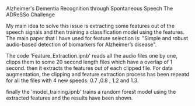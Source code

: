 Alzheimer's Dementia Recognition through Spontaneous Speech
The ADReSSo Challenge

My main idea to solve this issue is extracting some features out of the speech signals and then training a classification model using the features. The main paper that I have used for feature selection is: "Simple and robust audio-based detection of biomarkers for Alzheimer’s disease". 

The code 'Feature_Extraction.ipnb' reads all the audio files one by one, clipps them to some 20 second length files which have a overlap of 1 second. then it extracts the features out of each clipped file. For data augmentation, the clipping and feature extraction process has been repeatd for all the files with 4 new speeds: 0.7 ,0.8 , 1.2 and 1.3.

finally the 'model_training.ipnb' trains a random forest model using the extracted features and the results have been shown. 